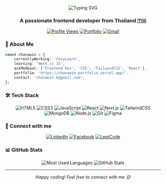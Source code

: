 <div align="center">
  <img src="https://readme-typing-svg.demolab.com?font=Fira+Code&weight=600&size=28&duration=4000&pause=1000&color=6366F1&center=true&vCenter=true&random=false&width=435&lines=Hi+%F0%9F%91%8B+I'm+Chanawin;Frontend+Developer;Welcome+to+my+Profile!" alt="Typing SVG" />
</div>

<h3 align="center">A passionate frontend developer from Thailand 🇹🇭</h3>

<div align="center">
  
[![Profile Views](https://komarev.com/ghpvc/?username=chanawin-kmpn&label=Profile%20views&color=6366F1&style=for-the-badge)](https://github.com/chanawin-kmpn)
[![Portfolio](https://img.shields.io/badge/Portfolio-000000?style=for-the-badge&logo=About.me&logoColor=white)](https://chanawin-portfolio.vercel.app/)
[![Gmail](https://img.shields.io/badge/Gmail-D14836?style=for-the-badge&logo=gmail&logoColor=white)](mailto:chanawin.k@gmail.com)

</div>

### 🚀 About Me

```typescript
const chanawin = {
	currentlyWorking: 'CozyLearn',
	learning: 'Next.js 15',
	askMeAbout: ['Frontend Dev', 'CSS', 'TailwindCSS', 'React'],
	portfolio: 'https://chanawin-portfolio.vercel.app/',
	contact: 'chanawin.k@gmail.com',
};
```

### 🛠️ Tech Stack

<div align="center">

![HTML5](https://img.shields.io/badge/HTML5-E34F26?style=for-the-badge&logo=html5&logoColor=white)
![CSS3](https://img.shields.io/badge/CSS3-1572B6?style=for-the-badge&logo=css3&logoColor=white)
![JavaScript](https://img.shields.io/badge/JavaScript-F7DF1E?style=for-the-badge&logo=javascript&logoColor=black)
![React](https://img.shields.io/badge/React-20232A?style=for-the-badge&logo=react&logoColor=61DAFB)
![Next.js](https://img.shields.io/badge/Next.js-000000?style=for-the-badge&logo=next.js&logoColor=white)
![TailwindCSS](https://img.shields.io/badge/Tailwind_CSS-38B2AC?style=for-the-badge&logo=tailwind-css&logoColor=white)
![MongoDB](https://img.shields.io/badge/MongoDB-4EA94B?style=for-the-badge&logo=mongodb&logoColor=white)
![Node.js](https://img.shields.io/badge/Node.js-43853D?style=for-the-badge&logo=node.js&logoColor=white)
![Git](https://img.shields.io/badge/GIT-E44C30?style=for-the-badge&logo=git&logoColor=white)
![Figma](https://img.shields.io/badge/Figma-F24E1E?style=for-the-badge&logo=figma&logoColor=white)

</div>

### 🤝 Connect with me

<div align="center">
  
[![LinkedIn](https://img.shields.io/badge/LinkedIn-0077B5?style=for-the-badge&logo=linkedin&logoColor=white)](https://linkedin.com/in/chanawin-pond-kamolpanus)
[![Facebook](https://img.shields.io/badge/Facebook-1877F2?style=for-the-badge&logo=facebook&logoColor=white)](https://fb.com/pond-chanawin)
[![LeetCode](https://img.shields.io/badge/-LeetCode-FFA116?style=for-the-badge&logo=LeetCode&logoColor=black)](https://www.leetcode.com/pangpond)

</div>

### 📊 GitHub Stats

<div align="center">
  <img src="https://github-readme-stats.vercel.app/api/top-langs?username=chanawin-kmpn&show_icons=true&locale=en&layout=compact&theme=tokyonight" alt="Most Used Languages" />
  
  <img src="https://github-readme-stats.vercel.app/api?username=chanawin-kmpn&show_icons=true&locale=en&theme=tokyonight" alt="GitHub Stats" />
</div>

---

<div align="center">
  <i>Happy coding! Feel free to connect with me 😊</i>
</div>
